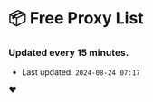 # :package: Free Proxy List
### Updated every 15 minutes.

- Last updated: `2024-08-24 07:17`

:heart:
